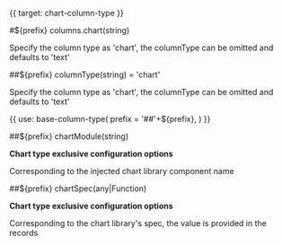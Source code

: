 {{ target: chart-column-type }}

#${prefix} columns.chart(string)

Specify the column type as 'chart', the columnType can be omitted and defaults to 'text'

##${prefix} columnType(string) = 'chart'

Specify the column type as 'chart', the columnType can be omitted and defaults to 'text'

{{ use: base-column-type(
    prefix = '##'+${prefix},
) }}

##${prefix} chartModule(string)

**Chart type exclusive configuration options**

Corresponding to the injected chart library component name

##${prefix} chartSpec(any|Function)

**Chart type exclusive configuration options**

Corresponding to the chart library's spec, the value is provided in the records
